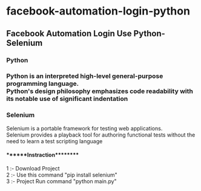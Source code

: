 # facebook-automation-login-python

<h2>Facebook Automation Login Use Python-Selenium</h2>

<h3>Python<h3>
<p>Python is an interpreted high-level general-purpose programming language. <br>
Python's design philosophy emphasizes code readability with its notable use of significant indentation</p>

<h3>Selenium</h3>
<p>Selenium is a portable framework for testing web applications. <br>
Selenium provides a playback tool for authoring functional tests without the need to learn a test scripting language</p>

<h4>******Instraction********</h4>
<p>
1 :- Download Project <br>
2 :- Use this command "pip install selenium" <br>
3 :- Project Run command "python main.py"
</p>
